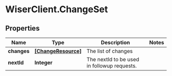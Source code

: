 # WiserClient.ChangeSet

## Properties
Name | Type | Description | Notes
------------ | ------------- | ------------- | -------------
**changes** | [**[ChangeResource]**](ChangeResource.md) | The list of changes | 
**nextId** | **Integer** | The nextId to be used in followup requests. | 


